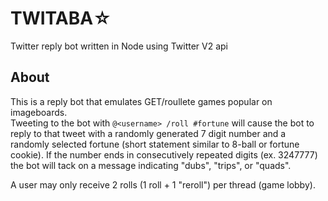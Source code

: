 # TWITABA☆
Twitter reply bot written in Node using Twitter V2 api

## About
This is a reply bot that emulates GET/roullete games popular on imageboards. <br>
Tweeting to the bot with `@<username> /roll #fortune` will cause the bot to reply to that tweet with a randomly generated 7 digit number and a randomly selected fortune (short statement similar to 8-ball or fortune cookie). If the number ends in consecutively repeated digits (ex. 3247777) the bot will tack on a message indicating "dubs", "trips", or "quads". 

A user may only receive 2 rolls (1 roll + 1 "reroll") per thread (game lobby). 

